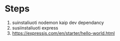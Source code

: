 # Steps

1. suinstaliuoti nodemon kaip dev dependancy
2. susiinstaliuoti express
3. https://expressjs.com/en/starter/hello-world.html
